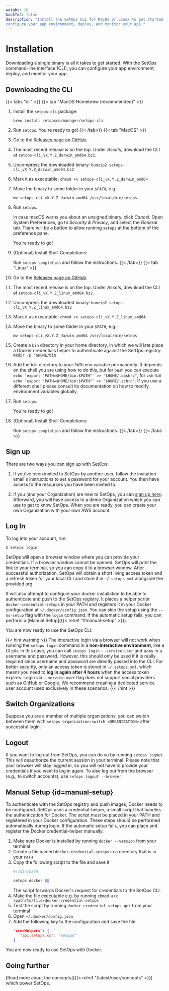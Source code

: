 ```yaml
---
weight: 10
bookToC: false
description: "Install the SetOps CLI for MacOS or Linux to get started. With the SetOps CLI, you can
configure your app environment, deploy, and monitor your app."
---
```

# Installation

Downloading a single binary is all it takes to get started. With the SetOps command-line interface (CLI), you can
configure your app environment, deploy, and monitor your app.

## Downloading the CLI

{{< tabs "cli" >}}
{{< tab "MacOS Homebrew (recommended)" >}}
1. Install the `setops-cli` package:

   ```shell
   brew install setopsco/manager/setops-cli
   ```

1. Run `setops`. You're ready to go!
{{< /tab>}}
{{< tab "MacOS" >}}
1. Go to the [Releases page on GitHub](https://github.com/setopsco/releases/releases).

1. The most recent release is on the top. Under *Assets*, download the CLI at `setops-cli_vX.Y.Z_darwin_amd64.bz2`.

1. Uncompress the downloaded binary: `bunzip2 setops-cli_vX.Y.Z_darwin_amd64.bz2`

1. Mark it as executable: `chmod +x setops-cli_vX.Y.Z_darwin_amd64`

1. Move the binary to some folder in your `$PATH`, e.g.:

   ```shell
   mv setops-cli_vX.Y.Z_darwin_amd64 /usr/local/bin/setops
   ```

1. Run `setops`.

   In case macOS warns you about an unsigned binary, click _Cancel_. Open System Preferences, go to _Security & Privacy_,
   and select the _General_ tab. There will be a button to allow running `setops` at the bottom of the preference pane.

   You're ready to go!

1. (Optional) Install Shell Completions:

   Run `setops completion` and follow the instructions.
{{< /tab>}}
{{< tab "Linux" >}}
1. Go to the [Releases page on GitHub](https://github.com/setopsco/releases/releases).

1. The most recent release is on the top. Under *Assets*, download the CLI at `setops-cli_vX.Y.Z_linux_amd64.bz2`.

1. Uncompress the downloaded binary: `bunzip2 setops-cli_vX.Y.Z_linux_amd64.bz2`

1. Mark it as executable: `chmod +x setops-cli_vX.Y.Z_linux_amd64`

1. Move the binary to some folder in your `$PATH`, e.g.:

   ```shell
   mv setops-cli_vX.Y.Z_darwin_amd64 /usr/local/bin/setops
   ```

1. Create a `bin` directory in your home directory, in which we will late place a Docker credentials helper to authenticate against the SetOps registry: `mkdir -p "$HOME/bin`

1. Add the `bin` directory to your `PATH` env variable permanently. It depends on the shell you are using how to do this, but for `bash` you can execute `echo 'export "PATH=$HOME/bin:$PATH"' >> "$HOME/.bashrc"`, for `zsh` run `echo 'export "PATH=$HOME/bin:$PATH"' >> "$HOME/.zshrc"`. If you use a different shell please consult its documentation on how to modify environment variables globally.

1. Run `setops`.

   You're ready to go!

1. (Optional) Install Shell Completions:

   Run `setops completion` and follow the instructions.
{{< /tab>}}
{{< /tabs >}}

## Sign up

There are two ways you can sign up with SetOps:

1. If you've been invited to SetOps by another user, follow the invitation email's instructions to set a password for your account. You then have access to the resources you have been invited to.

1. If you (and your Organization) are new to SetOps, you can [sign up here](https://app.setops.co/login/). Afterward, you will have access to a demo Organization which you can use to get to know SetOps. When you are ready, you can create your own Organization with your own AWS account.

## Log In

To log into your account, run:

```
$ setops login
```
SetOps will open a browser window where you can provide your credentials. If a browser window cannot be opened, SetOps will print the link to your terminal, so you can copy it to a browser window. After successful authorization, SetOps will obtain a short living access token and a refresh token for your local CLI and store it in `~/.setops.yml` alongside the provided org.

It will also attempt to configure your docker installation to be able to authenticate and push to the SetOps registry. It places a helper script `docker-credential-setops` in your PATH and registers it in your Docker configuration at `~/.docker/config.json`. You can skip the setup using the `--no-setup` flag with the `login` command. If the automatic setup fails, you can perform a [Manual Setup]({{< relref "#manual-setup" >}}).

You are now ready to use the SetOps CLI.

{{< hint warning >}}
The interactive login via a browser will not work when running the `setops login` command in a **non-interactive environment**, like a CI job. In this case, you can call `setops login --service-user` and pass in a username and password. However, this should only be used if it is really required since username and password are directly passed into the CLI. For better security, only an access token is stored in `~/.setops.yml`, which means you need to **log in again after 4 hours** when the access token expires. Login via `--service-user` flag does not support social providers such as GitHub or Google. We recommend creating a dedicated service user account used exclusively in these scenarios.
{{< /hint >}}

## Switch Organizations

Suppose you are a member of multiple organizations, you can switch between them with `setops organization:switch <ORGANIZATION>` after successful login.

## Logout
If you want to log out from SetOps, you can do so by running `setops logout`. This will deauthorize the current session in your terminal. Please note that your browser will stay logged in, so you will not have to provide your credentials if you want to log in again. To also log out from the browser (e.g., to switch accounts), use `setops logout --browser`.

## Manual Setup {id=manual-setup}
To authenticate with the SetOps registry and push images, Docker needs to be configured. SetOps uses a credential-helper, a small script that handles the authentication for Docker. The script must be placed in your PATH and registered in your Docker configuration. These steps should be performed automatically during login. If the automatic setup fails, you can place and register the Docker credential-helper manually:
1. Make sure Docker is installed by running `docker --version` from your terminal
2. Create a file named `docker-credential-setops` in a directory that is in your `PATH`
3. Copy the following script to the file and save it
   ```bash
   #!/bin/bash

   setops docker $@
   ```
   The script forwards Docker's request for credentials to the SetOps CLI.
3. Make the file executable e.g. by running `chmod a+x /path/to/file/docker-credential-setops`
4. Test the script by running `docker-credential-setops get` from your terminal
5. Open `~/.docker/config.json`
6. Add the following key to the configuration and save the file
    ```json
   "credHelpers": {
       "api.setops.co": "setops"
   }
   ```
You are now ready to use SetOps with Docker.

## Going further

[Read more about the concepts]({{< relref "/latest/user/concepts" >}}) which power SetOps.
